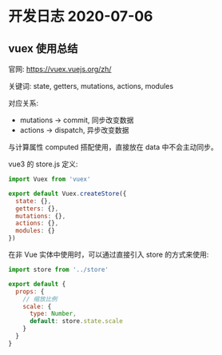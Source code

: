 # 开发日志 2020-07-06

## vuex 使用总结

官网: https://vuex.vuejs.org/zh/

关键词: state, getters, mutations, actions, modules

对应关系: 
- mutations -> commit, 同步改变数据
- actions -> dispatch, 异步改变数据

与计算属性 computed 搭配使用，直接放在 data 中不会主动同步。

vue3 的 store.js 定义:

```js
import Vuex from 'vuex'

export default Vuex.createStore({
  state: {},
  getters: {},
  mutations: {},
  actions: {},
  modules: {}
})
```

在非 Vue 实体中使用时，可以通过直接引入 store 的方式来使用:

```js
import store from '../store'

export default {
  props: {
    // 缩放比例
    scale: {
      type: Number,
      default: store.state.scale
    }
  }
}
```
